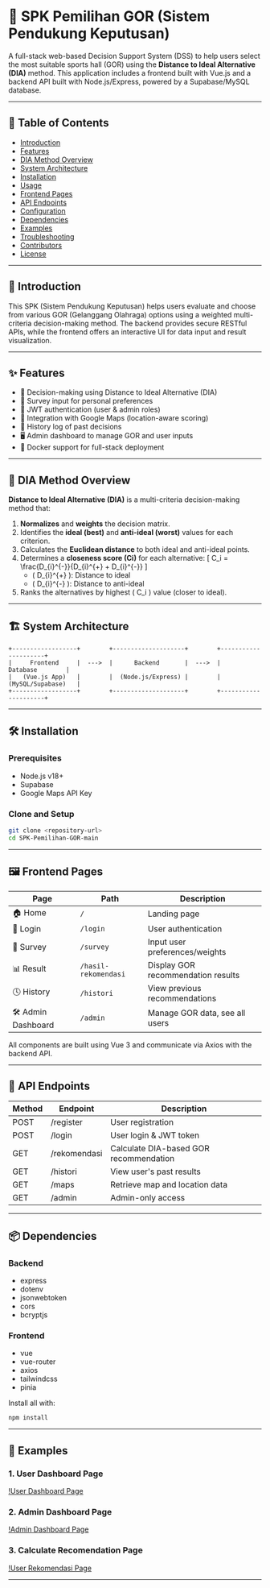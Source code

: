 # 🧠 SPK Pemilihan GOR (Sistem Pendukung Keputusan)

A full-stack web-based Decision Support System (DSS) to help users select the most suitable sports hall (GOR) using the **Distance to Ideal Alternative (DIA)** method. This application includes a frontend built with Vue.js and a backend API built with Node.js/Express, powered by a Supabase/MySQL database.

---

## 🧾 Table of Contents

- [Introduction](#introduction)
- [Features](#features)
- [DIA Method Overview](#dia-method-overview)
- [System Architecture](#system-architecture)
- [Installation](#installation)
- [Usage](#usage)
- [Frontend Pages](#frontend-pages)
- [API Endpoints](#api-endpoints)
- [Configuration](#configuration)
- [Dependencies](#dependencies)
- [Examples](#examples)
- [Troubleshooting](#troubleshooting)
- [Contributors](#contributors)
- [License](#license)

---

## 📌 Introduction

This SPK (Sistem Pendukung Keputusan) helps users evaluate and choose from various GOR (Gelanggang Olahraga) options using a weighted multi-criteria decision-making method. The backend provides secure RESTful APIs, while the frontend offers an interactive UI for data input and result visualization.

---

## ✨ Features

- 🧠 Decision-making using Distance to Ideal Alternative (DIA)
- 🧾 Survey input for personal preferences
- 🔐 JWT authentication (user & admin roles)
- 📍 Integration with Google Maps (location-aware scoring)
- 📝 History log of past decisions
- 🖥️ Admin dashboard to manage GOR and user inputs
- 🐳 Docker support for full-stack deployment

---

## 🧮 DIA Method Overview

**Distance to Ideal Alternative (DIA)** is a multi-criteria decision-making method that:

1. **Normalizes** and **weights** the decision matrix.
2. Identifies the **ideal (best)** and **anti-ideal (worst)** values for each criterion.
3. Calculates the **Euclidean distance** to both ideal and anti-ideal points.
4. Determines a **closeness score (Ci)** for each alternative:
   \[
   C_i = \frac{D_{i}^{-}}{D_{i}^{+} + D_{i}^{-}}
   \]
   - \( D_{i}^{+} \): Distance to ideal
   - \( D_{i}^{-} \): Distance to anti-ideal
5. Ranks the alternatives by highest \( C_i \) value (closer to ideal).

---

## 🏗️ System Architecture

```
+------------------+        +--------------------+        +---------------------+
|     Frontend     |  --->  |      Backend       |  --->  |     Database        |
|   (Vue.js App)   |        |  (Node.js/Express) |        |  (MySQL/Supabase)   |
+------------------+        +--------------------+        +---------------------+
```

---

## 🛠️ Installation

### Prerequisites

- Node.js v18+
- Supabase 
- Google Maps API Key

### Clone and Setup

```bash
git clone <repository-url>
cd SPK-Pemilihan-GOR-main
```

---

## 🖼️ Frontend Pages

| Page                 | Path                  | Description                          |
|----------------------|------------------------|--------------------------------------|
| 🏠 Home              | `/`                    | Landing page                         |
| 🔑 Login             | `/login`               | User authentication                  |
| 📝 Survey            | `/survey`              | Input user preferences/weights       |
| 📊 Result            | `/hasil-rekomendasi`   | Display GOR recommendation results   |
| 🕓 History           | `/histori`             | View previous recommendations        |
| 🛠️ Admin Dashboard  | `/admin`               | Manage GOR data, see all users       |

All components are built using Vue 3 and communicate via Axios with the backend API.

---

## 📡 API Endpoints

| Method | Endpoint         | Description                              |
|--------|------------------|------------------------------------------|
| POST   | /register         | User registration                        |
| POST   | /login            | User login & JWT token                   |
| GET    | /rekomendasi      | Calculate DIA-based GOR recommendation   |
| GET    | /histori          | View user's past results                 |
| GET    | /maps             | Retrieve map and location data           |
| GET    | /admin            | Admin-only access                        |

---

## 📦 Dependencies

### Backend

- express
- dotenv
- jsonwebtoken
- cors
- bcryptjs

### Frontend

- vue
- vue-router
- axios
- tailwindcss
- pinia

Install all with:

```bash
npm install
```

---

## 🧪 Examples

### 1. User Dashboard Page

[!User Dashboard Page](/assets/UserDashboard.png)

### 2. Admin Dashboard Page

[!Admin Dashboard Page](/assets/AdminDashboard.png)

### 3. Calculate Recomendation Page

[!User Rekomendasi Page](/assets/Rekomendasi.png)

---
